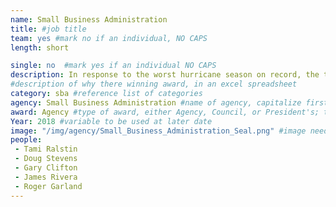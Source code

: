 ```yaml
---
name: Small Business Administration
title: #job title
team: yes #mark no if an individual, NO CAPS
length: short

single: no  #mark yes if an individual NO CAPS
description: In response to the worst hurricane season on record, the team re-envisioned the loan decision process to allow SBA to break every agency record related to timeliness, productivity, and loans issued. SBA provided $5,578,644, 700 in assistance in five months.
#description of why there winning award, in an excel spreadsheet
category: sba #reference list of categories
agency: Small Business Administration #name of agency, capitalize first letter of each name
award: Agency #type of award, either Agency, Council, or President's; this is case sensitive so make sure to match the options listed exactly. This section generates the format of the card
Year: 2018 #variable to be used at later date
image: "/img/agency/Small_Business_Administration_Seal.png" #image needed for Team award (agency seal) and President's award (headshot); leave empty if and individual Agency award
people:
 - Tami Ralstin
 - Doug Stevens
 - Gary Clifton
 - James Rivera
 - Roger Garland
---
```

